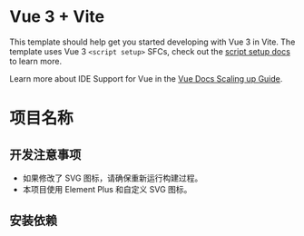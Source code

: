 # Vue 3 + Vite

This template should help get you started developing with Vue 3 in Vite. The template uses Vue 3 `<script setup>` SFCs, check out the [script setup docs](https://v3.vuejs.org/api/sfc-script-setup.html#sfc-script-setup) to learn more.

Learn more about IDE Support for Vue in the [Vue Docs Scaling up Guide](https://vuejs.org/guide/scaling-up/tooling.html#ide-support).

# 项目名称

## 开发注意事项

- 如果修改了 SVG 图标，请确保重新运行构建过程。
- 本项目使用 Element Plus 和自定义 SVG 图标。

## 安装依赖
